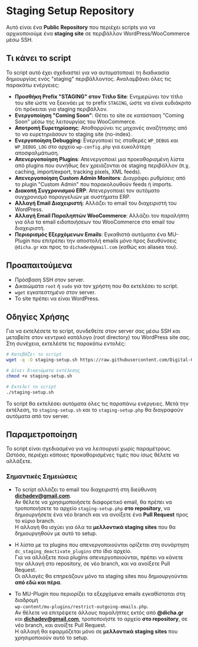# Staging Setup Repository

Αυτό είναι ένα **Public Repository** που περιέχει scripts για να αρχικοποιούμε ένα **staging site** σε περιβάλλον WordPress/WooCommerce μέσω SSH.

## Τι κάνει το script

Το script αυτό έχει σχεδιαστεί για να αυτοματοποιεί τη διαδικασία δημιουργίας ενός "staging" περιβάλλοντος. Αναλαμβάνει όλες τις παρακάτω ενέργειες:

-   **Προσθήκη Prefix "STAGING" στον Τίτλο Site**: Ενημερώνει τον τίτλο του site ώστε να ξεκινάει με το prefix `STAGING`, ώστε να είναι ευδιάκριτο ότι πρόκειται για staging περιβάλλον.
-   **Ενεργοποίηση "Coming Soon"**: Θέτει το site σε κατάσταση "Coming Soon" μέσω της λειτουργίας του WooCommerce.
-   **Αποτροπή Ευρετηρίασης**: Αποθαρρύνει τις μηχανές αναζήτησης από το να ευρετηριάσουν το staging site (no-index).
-   **Ενεργοποίηση Debugging**: Ενεργοποιεί τις σταθερές `WP_DEBUG` και `WP_DEBUG_LOG` στο αρχείο `wp-config.php` για ευκολότερη αποσφαλμάτωση.
-   **Απενεργοποίηση Plugins**: Απενεργοποιεί μια προκαθορισμένη λίστα από plugins που συνήθως δεν χρειάζονται σε staging περιβάλλον (π.χ. caching, import/export, tracking pixels, XML feeds).
-  **Απενεργοποίηση Custom Admin Monitors**: Διαγράφει ρυθμίσεις από το plugin "Custom Admin" που παρακολουθούν feeds ή imports.
-   **Διακοπή Συγχρονισμού ERP**: Απενεργοποιεί τον αυτόματο συγχρονισμό παραγγελιών με συστήματα ERP.
-   **Αλλαγή Email Διαχειριστή**: Αλλάζει το email του διαχειριστή του WordPress.
-   **Αλλαγή Email Παραληπτών WooCommerce**: Αλλάζει τον παραλήπτη για όλα τα email ειδοποιήσεων του WooCommerce στο email του διαχειριστή.
-   **Περιορισμός Εξερχόμενων Emails**: Εγκαθιστά αυτόματα ένα MU-Plugin που επιτρέπει την αποστολή emails μόνο προς διευθύνσεις `@dicha.gr` και προς το `dichadev@gmail.com` (καθώς και aliases του).

## Προαπαιτούμενα

- Πρόσβαση SSH στον server.
- Δικαιώματα `root` ή `sudo` για τον χρήστη που θα εκτελέσει το script.
- `wget` εγκατεστημένο στον server.
- Το site πρέπει να είναι WordPress.

## Οδηγίες Χρήσης

Για να εκτελέσετε το script, συνδεθείτε στον server σας μέσω SSH και μεταβείτε στον κεντρικό κατάλογο (root directory) του WordPress site σας. Στη συνέχεια, εκτελέστε τις παρακάτω εντολές:

```bash
# Κατεβάζει το script
wget -q -O staging-setup.sh https://raw.githubusercontent.com/Digital-Challenge/staging-setup/main/staging-setup.sh

# Δίνει δικαιώματα εκτέλεσης
chmod +x staging-setup.sh

# Εκτελεί το script
./staging-setup.sh
```

Το script θα εκτελέσει αυτόματα όλες τις παραπάνω ενέργειες. Μετά την εκτέλεση, το `staging-setup.sh` και το `staging-setup.php` θα διαγραφούν αυτόματα από τον server.

## Παραμετροποίηση

Το script είναι σχεδιασμένο για να λειτουργεί χωρίς παραμέτρους. Ωστόσο, περιέχει κάποιες προκαθορισμένες τιμές που ίσως θέλετε να αλλάξετε.

### Σημαντικές Σημειώσεις

- Το script αλλάζει το email του διαχειριστή στη διεύθυνση **dichadev@gmail.com**.  
  Αν θέλετε να χρησιμοποιήσετε διαφορετικό email, θα πρέπει να τροποποιήσετε το αρχείο `staging-setup.php` **στο repository**, να δημιουργήσετε ένα νέο branch και να ανοίξετε ένα **Pull Request** προς το κύριο branch.  
  Η αλλαγή θα ισχύει για όλα τα **μελλοντικά staging sites** που θα δημιουργηθούν με αυτό το setup.

- Η λίστα με τα plugins που απενεργοποιούνται ορίζεται στη συνάρτηση `dc_staging_deactivate_plugins` στο ίδιο αρχείο.  
  Για να αλλάξετε ποια plugins απενεργοποιούνται, πρέπει να κάνετε την αλλαγή στο repository, σε νέο branch, και να ανοίξετε Pull Request.  
  Οι αλλαγές θα επηρεάζουν μόνο τα staging sites που δημιουργούνται **από εδώ και πέρα**.

- Το MU-Plugin που περιορίζει τα εξερχόμενα emails εγκαθίσταται στη διαδρομή  
  `wp-content/mu-plugins/restrict-outgoing-emails.php`.  
  Αν θέλετε να επιτρέψετε άλλους παραλήπτες εκτός από **@dicha.gr** και **dichadev@gmail.com**, τροποποιήστε το αρχείο **στο repository**, σε νέο branch, και ανοίξτε Pull Request.  
  Η αλλαγή θα εφαρμόζεται μόνο σε **μελλοντικά staging sites** που χρησιμοποιούν αυτό το setup.
